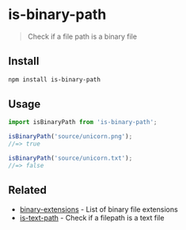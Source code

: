# is-binary-path

> Check if a file path is a binary file

## Install

```sh
npm install is-binary-path
```

## Usage

```js
import isBinaryPath from 'is-binary-path';

isBinaryPath('source/unicorn.png');
//=> true

isBinaryPath('source/unicorn.txt');
//=> false
```

## Related

- [binary-extensions](https://github.com/sindresorhus/binary-extensions) - List of binary file extensions
- [is-text-path](https://github.com/sindresorhus/is-text-path) - Check if a filepath is a text file
